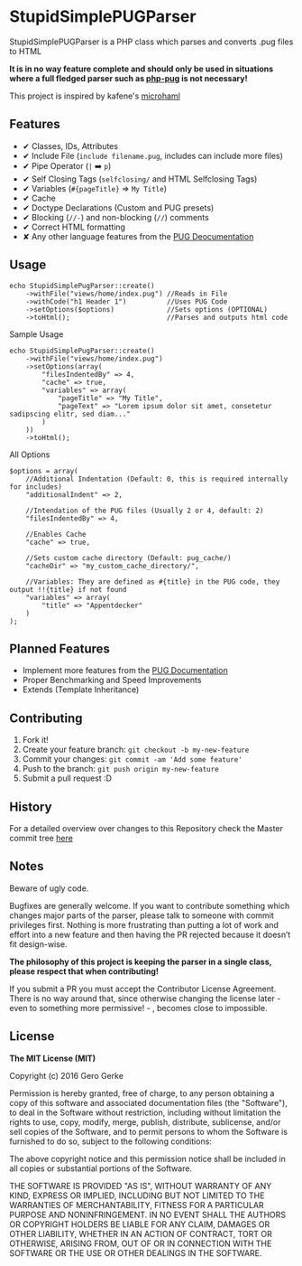 # StupidSimplePUGParser

StupidSimplePUGParser is a PHP class which parses and converts .pug files to HTML

**It is in no way feature complete and should only be used in situations where a full fledged parser such as [php-pug](https://github.com/pug-php/pug) is not necessary!**

This project is inspired by kafene's [microhaml](https://github.com/kafene/microhaml)

## Features
* ✔ Classes, IDs, Attributes
* ✔ Include File (`include filename.pug`, includes can include more files)
* ✔ Pipe Operator (`|` :arrow_right: `p`)
* ✔ Self Closing Tags (`selfclosing/` and HTML Selfclosing Tags)
* ✔ Variables (`#{pageTitle}` => `My Title`)
* ✔ Cache
* ✔ Doctype Declarations (Custom and PUG presets)
* ✔ Blocking (`//-`) and non-blocking (`//`) comments
* ✔ Correct HTML formatting
* ✘ Any other language features from the [PUG Deocumentation](http://jade-lang.com/reference/)

## Usage
```
echo StupidSimplePugParser::create()
    ->withFile("views/home/index.pug") //Reads in File
    ->withCode("h1 Header 1")          //Uses PUG Code
    ->setOptions($options)             //Sets options (OPTIONAL)
    ->toHtml();                        //Parses and outputs html code
```

Sample Usage
```
echo StupidSimplePugParser::create()
    ->withFile("views/home/index.pug")
    ->setOptions(array(
        "filesIndentedBy" => 4,
        "cache" => true,
        "variables" => array(
            "pageTitle" => "My Title",
            "pageText" => "Lorem ipsum dolor sit amet, consetetur sadipscing elitr, sed diam..."
        )
    ))
    ->toHtml();
```

All Options
```
$options = array(
    //Additional Indentation (Default: 0, this is required internally for includes)
    "additionalIndent" => 2,

    //Intendation of the PUG files (Usually 2 or 4, default: 2)
    "filesIndentedBy" => 4,

    //Enables Cache
    "cache" => true,

    //Sets custom cache directory (Default: pug_cache/)
    "cacheDir" => "my_custom_cache_directory/",

    //Variables: They are defined as #{title} in the PUG code, they output !!{title} if not found
    "variables" => array(
        "title" => "Appentdecker"
    )
);
```

## Planned Features
* Implement more features from the [PUG Documentation](http://jade-lang.com/reference/)
* Proper Benchmarking and Speed Improvements
* Extends (Template Inheritance)

## Contributing
1. Fork it!
2. Create your feature branch: `git checkout -b my-new-feature`
3. Commit your changes: `git commit -am 'Add some feature'`
4. Push to the branch: `git push origin my-new-feature`
5. Submit a pull request :D

## History
For a detailed overview over changes to this Repository check the Master commit tree [here](https://github.com/Empty2k12/TXWatch/commits/master)

## Notes
Beware of ugly code.

Bugfixes are generally welcome. If you want to contribute something which changes major parts of the parser, please talk to someone with commit privileges first. Nothing is more frustrating than putting a lot of work and effort into a new feature and then having the PR rejected because it doesn’t fit design-wise.

**The philosophy of this project is keeping the parser in a single class, please respect that when contributing!**

If you submit a PR you must accept the Contributor License Agreement. There is no way around that, since otherwise changing the license later - even to something more permissive! - , becomes close to impossible.

## License

**The MIT License (MIT)**

Copyright (c) 2016 Gero Gerke

Permission is hereby granted, free of charge, to any person obtaining a copy of this software and associated documentation files (the "Software"), to deal in the Software without restriction, including without limitation the rights to use, copy, modify, merge, publish, distribute, sublicense, and/or sell copies of the Software, and to permit persons to whom the Software is furnished to do so, subject to the following conditions:

The above copyright notice and this permission notice shall be included in all copies or substantial portions of the Software.

THE SOFTWARE IS PROVIDED "AS IS", WITHOUT WARRANTY OF ANY KIND, EXPRESS OR IMPLIED, INCLUDING BUT NOT LIMITED TO THE WARRANTIES OF MERCHANTABILITY, FITNESS FOR A PARTICULAR PURPOSE AND NONINFRINGEMENT. IN NO EVENT SHALL THE AUTHORS OR COPYRIGHT HOLDERS BE LIABLE FOR ANY CLAIM, DAMAGES OR OTHER LIABILITY, WHETHER IN AN ACTION OF CONTRACT, TORT OR OTHERWISE, ARISING FROM, OUT OF OR IN CONNECTION WITH THE SOFTWARE OR THE USE OR OTHER DEALINGS IN THE SOFTWARE.